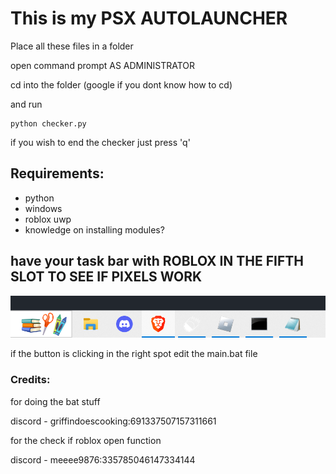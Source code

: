 # This is my PSX AUTOLAUNCHER
Place all these files in a folder

open command prompt AS ADMINISTRATOR

cd into the folder (google if you dont know how to cd)

and run
```
python checker.py
```

if you wish to end the checker just press 'q'

## Requirements:
- python
- windows
- roblox uwp
- knowledge on installing modules?

## have your task bar with ROBLOX IN THE FIFTH SLOT TO SEE IF PIXELS WORK
![image](https://github.com/idonthaveoneatm/Autolauncher/blob/normal/Placement.png)

if the button is clicking in the right spot edit the main.bat file

### Credits:

for doing the bat stuff

discord - griffindoescooking:691337507157311661

for the check if roblox open function

discord - meeee9876:335785046147334144
